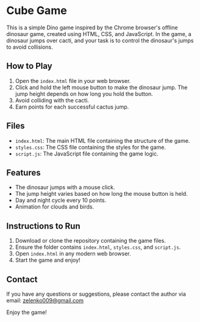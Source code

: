 # Cube Game

This is a simple Dino game inspired by the Chrome browser's offline dinosaur game, created using HTML, CSS, and JavaScript. In the game, a dinosaur jumps over cacti, and your task is to control the dinosaur's jumps to avoid collisions.

## How to Play

1. Open the `index.html` file in your web browser.
2. Click and hold the left mouse button to make the dinosaur jump. The jump height depends on how long you hold the button.
3. Avoid colliding with the cacti.
4. Earn points for each successful cactus jump.

## Files

- `index.html`: The main HTML file containing the structure of the game.
- `styles.css`: The CSS file containing the styles for the game.
- `script.js`: The JavaScript file containing the game logic.

## Features

- The dinosaur jumps with a mouse click.
- The jump height varies based on how long the mouse button is held.
- Day and night cycle every 10 points.
- Animation for clouds and birds.

## Instructions to Run

1. Download or clone the repository containing the game files.
2. Ensure the folder contains `index.html`, `styles.css`, and `script.js`.
3. Open `index.html` in any modern web browser.
4. Start the game and enjoy!

## Contact

If you have any questions or suggestions, please contact the author via email: zelenko009@gmail.com

Enjoy the game!
